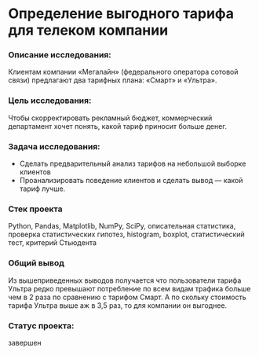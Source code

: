 # Определение выгодного тарифа для телеком компании


### Описание исследования:

Клиентам компании «Мегалайн» (федерального оператора сотовой связи) предлагают два тарифных плана: «Смарт» и «Ультра».


### Цель исследования:

Чтобы скорректировать рекламный бюджет, коммерческий департамент хочет понять, какой тариф приносит больше денег.


### Задача исследования:

- Сделать предварительный анализ тарифов на небольшой выборке клиентов
- Проанализировать поведение клиентов и сделать вывод — какой тариф лучше.


### Стек проекта

Python, Pandas, Matplotlib, NumPy, SciPy, описательная статистика, проверка статистических гипотез, histogram, boxplot, статистический тест, критерий Стьюдента


### Общий вывод

Из вышеприведенных выводов получается что пользователи тарифа Ультра редко превышают потребление по всем видам трафика больше чем в 2 раза по сравнению с тарифом Смарт. А по скольку стоимость тарифа Ультра выше аж в 3,5 раз, то для компании он выгоднее.


### Статус проекта:

завершен
